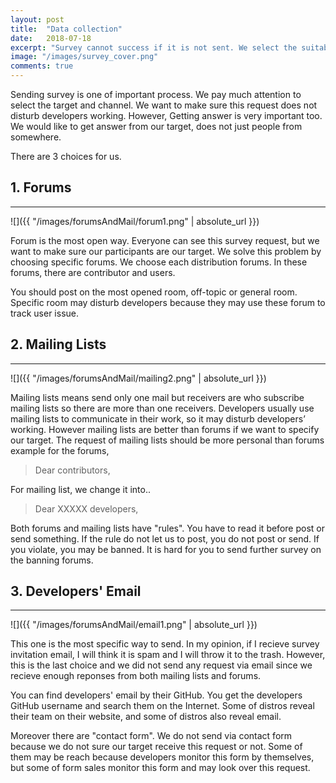 ```yaml
---
layout: post
title:  "Data collection"
date:   2018-07-18
excerpt: "Survey cannot success if it is not sent. We select the suitable place to distribute the survey to the target, contributors in Linux and Berkeley software distribution. There are more than one way how to send, but how we select."
image: "/images/survey_cover.png"
comments: true
---
```

<style type="text/css">
img {
  width : 100%
}
</style>

Sending survey is one of important process. We pay much attention to select the target and channel. We want to make sure this request does not disturb developers working. However, Getting answer is very important too. We would like to get answer from our target, does not just people from somewhere.

There are 3 choices for us.
## 1. Forums
---------
![]({{ "/images/forumsAndMail/forum1.png" | absolute_url }})

Forum is the most open way. Everyone can see this survey request, but we want to make sure our participants are our target. We solve this problem by choosing specific forums. We choose each distribution forums. In these forums, there are contributor and users.

You should post on the most opened room, off-topic or general room. Specific room may disturb developers because they may use these forum to track user issue.

## 2. Mailing Lists
---------
![]({{ "/images/forumsAndMail/mailing2.png" | absolute_url }})

Mailing lists means send only one mail but receivers are who subscribe mailing lists so there are more than one receivers.
Developers usually use mailing lists to communicate in their work, so it may disturb developers’ working. However mailing lists are better than forums if we want to specify our target. The request of mailing lists should be more personal than forums example for the forums, 
> Dear contributors, 

For mailing list, we change it into..

> Dear XXXXX developers,

Both forums and mailing lists have "rules". You have to read it before post or send something. If the rule do not let us to post, you do not post or send. If you violate, you may be banned. It is hard for you to send further survey on the banning forums.


## 3. Developers' Email
--------
![]({{ "/images/forumsAndMail/email1.png" | absolute_url }})

This one is the most specific way to send. In my opinion, if I recieve survey invitation email, I will think it is spam and I will throw it to the trash. However, this is the last choice and we did not send any request via email since we recieve enough reponses from both mailing lists and forums. 

You can find developers' email by their GitHub. You get the developers GitHub username and search them on the Internet. Some of distros reveal their team on their website, and some of distros also reveal email.

Moreover there are "contact form". We do not send via contact form because we do not sure our target receive this request or not. Some of them may be reach because developers monitor this form by themselves, but some of form sales monitor this form and may look over this request. 